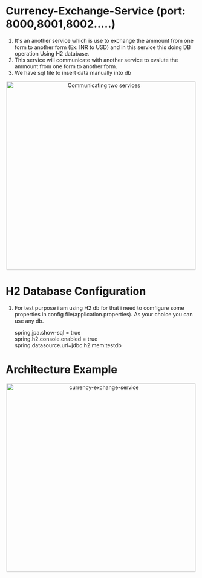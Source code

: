 # Currency-Exchange-Service (port: 8000,8001,8002.....)
1. It's an another service which is use to exchange the ammount from one form to another form (Ex: INR to USD) and in this service this doing DB operation Using H2 database.
2. This service will communicate with another service to evalute the ammount from one form to another form.
3. We have sql file to insert data manually into db<br/>

<p align="center">
	<img src="https://github.com/ravigithub09/Microservices/blob/master/currency-exchange-service/currency-exchange-service/two%20services%20commnication.PNG" width="500" title="Communicating two services">
         </p>

# H2 Database Configuration
1. For test purpose i am using H2 db for that i need to comfigure some properties in config file(application.properties). As your choice you can use any db.<br/>

	spring.jpa.show-sql = true<br/>
	spring.h2.console.enabled = true<br/>
	spring.datasource.url=jdbc:h2:mem:testdb<br/>

# Architecture Example
<p align="center">
	<img src="https://github.com/ravigithub09/Microservices/blob/master/currency-exchange-service/currency-exchange-service/currency-exchange-service.PNG" width="500" title="currency-exchange-service">
         </p>
